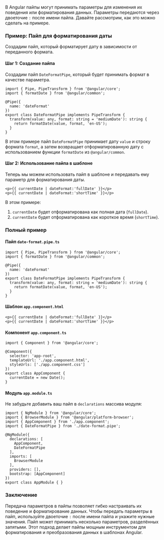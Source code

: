 
В Angular пайпы могут принимать параметры для изменения их поведения или форматирования данных. Параметры передаются через двоеточие `:` после имени пайпа. Давайте рассмотрим, как это можно сделать на примере.

### Пример: Пайп для форматирования даты

Создадим пайп, который форматирует дату в зависимости от переданного формата.

#### Шаг 1: Создание пайпа

Создадим пайп `DateFormatPipe`, который будет принимать формат в качестве параметра.


```TS
import { Pipe, PipeTransform } from '@angular/core';
import { formatDate } from '@angular/common';

@Pipe({
  name: 'dateFormat'
})
export class DateFormatPipe implements PipeTransform {
  transform(value: any, format: string = 'mediumDate'): string {
    return formatDate(value, format, 'en-US');
  }
}
```

В этом примере пайп `DateFormatPipe` принимает дату `value` и строку формата `format`, а затем возвращает отформатированную дату с использованием функции `formatDate` из `@angular/common`.

#### Шаг 2: Использование пайпа в шаблоне

Теперь мы можем использовать пайп в шаблоне и передавать ему параметр для форматирования даты.

```TS
<p>{{ currentDate | dateFormat:'fullDate' }}</p>
<p>{{ currentDate | dateFormat:'shortTime' }}</p>
```

В этом примере:

1. `currentDate` будет отформатирована как полная дата (`fullDate`).
2. `currentDate` будет отформатирована как короткое время (`shortTime`).

### Полный пример

#### Пайп `date-format.pipe.ts`

```TS
import { Pipe, PipeTransform } from '@angular/core';
import { formatDate } from '@angular/common';

@Pipe({
  name: 'dateFormat'
})
export class DateFormatPipe implements PipeTransform {
  transform(value: any, format: string = 'mediumDate'): string {
    return formatDate(value, format, 'en-US');
  }
}
```

#### Шаблон `app.component.html`

```TS
<p>{{ currentDate | dateFormat:'fullDate' }}</p>
<p>{{ currentDate | dateFormat:'shortTime' }}</p>
```

#### Компонент `app.component.ts`

```TS
import { Component } from '@angular/core';

@Component({
  selector: 'app-root',
  templateUrl: './app.component.html',
  styleUrls: ['./app.component.css']
})
export class AppComponent {
  currentDate = new Date();
}
```

#### Модуль `app.module.ts`

Не забудьте добавить ваш пайп в `declarations` массива модуля:

```TS
import { NgModule } from '@angular/core';
import { BrowserModule } from '@angular/platform-browser';
import { AppComponent } from './app.component';
import { DateFormatPipe } from './date-format.pipe';

@NgModule({
  declarations: [
    AppComponent,
    DateFormatPipe
  ],
  imports: [
    BrowserModule
  ],
  providers: [],
  bootstrap: [AppComponent]
})
export class AppModule { }
```
### Заключение

Передача параметров в пайпы позволяет гибко настраивать их поведение и форматирование данных. Чтобы передать параметры в пайп, используйте двоеточие `:` после имени пайпа и укажите нужные значения. Пайп может принимать несколько параметров, разделённых запятыми. Этот подход делает пайпы мощным инструментом для форматирования и преобразования данных в шаблонах Angular.